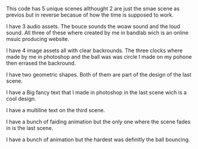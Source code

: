 This code has 5 unique scenes allthought 2 are just the smae scene as previos but in reverse becasue of how the time is supposed to work.

I have 3 audio assets. The bouce sounds the woaw sound and the loud sound. All three of these where created by me in bandlab wich is an online msuic producing website.

I have 4 image assets all with clear backrounds. The three clocks where made by me in photoshop and the ball was was circle I made on my pohone then errased the backround.

I have two geometric shapes. Both of them are part of the design of the last scene.

I have a Big fancy text that I made in photoshop in the last scene wich is a cool design.

I have a multiline text on the third scene.

I have a bunch of faiding animation but the only one where the scene fades in is the last scene.

I have a bunch of animation but the hardest was definitly the ball bouncing.
